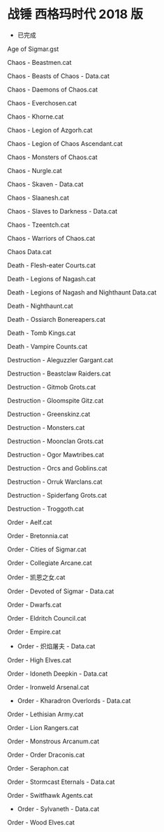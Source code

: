 战锤 西格玛时代 2018 版
============================

* 已完成

Age of Sigmar.gst

Chaos - Beastmen.cat

Chaos - Beasts of Chaos - Data.cat

Chaos - Daemons of Chaos.cat

Chaos - Everchosen.cat

Chaos - Khorne.cat

Chaos - Legion of Azgorh.cat

Chaos - Legion of Chaos Ascendant.cat

Chaos - Monsters of Chaos.cat

Chaos - Nurgle.cat

Chaos - Skaven - Data.cat

Chaos - Slaanesh.cat

Chaos - Slaves to Darkness - Data.cat

Chaos - Tzeentch.cat

Chaos - Warriors of Chaos.cat

Chaos Data.cat

Death - Flesh-eater Courts.cat

Death - Legions of Nagash.cat

Death - Legions of Nagash and Nighthaunt Data.cat

Death - Nighthaunt.cat

Death - Ossiarch Bonereapers.cat

Death - Tomb Kings.cat

Death - Vampire Counts.cat

Destruction - Aleguzzler Gargant.cat

Destruction - Beastclaw Raiders.cat

Destruction - Gitmob Grots.cat

Destruction - Gloomspite Gitz.cat

Destruction - Greenskinz.cat

Destruction - Monsters.cat

Destruction - Moonclan Grots.cat

Destruction - Ogor Mawtribes.cat

Destruction - Orcs and Goblins.cat

Destruction - Orruk Warclans.cat

Destruction - Spiderfang Grots.cat

Destruction - Troggoth.cat

Order - Aelf.cat

Order - Bretonnia.cat

Order - Cities of Sigmar.cat

Order - Collegiate Arcane.cat

Order - 凯恩之女.cat

Order - Devoted of Sigmar - Data.cat

Order - Dwarfs.cat

Order - Eldritch Council.cat

Order - Empire.cat

* Order - 炽焰屠夫 - Data.cat

Order - High Elves.cat

Order - Idoneth Deepkin - Data.cat

Order - Ironweld Arsenal.cat

* Order - Kharadron Overlords - Data.cat

Order - Lethisian Army.cat

Order - Lion Rangers.cat

Order - Monstrous Arcanum.cat

Order - Order Draconis.cat

Order - Seraphon.cat

Order - Stormcast Eternals - Data.cat

Order - Switfhawk Agents.cat

* Order - Sylvaneth - Data.cat

Order - Wood Elves.cat
